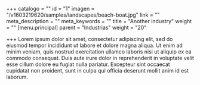 +++
catalogo = ""
id = "1"
imagen = "/v1603219620/samples/landscapes/beach-boat.jpg"
link = ""
meta_description = ""
meta_keywords = ""
title = "Another industry"
weight = ""
[menu.principal]
parent = "Industrias"
weight = "20"

+++
Lorem ipsum dolor sit amet, consectetur adipiscing elit, sed do eiusmod tempor incididunt ut labore et dolore magna aliqua. Ut enim ad minim veniam, quis nostrud exercitation ullamco laboris nisi ut aliquip ex ea commodo consequat. Duis aute irure dolor in reprehenderit in voluptate velit esse cillum dolore eu fugiat nulla pariatur. Excepteur sint occaecat cupidatat non proident, sunt in culpa qui officia deserunt mollit anim id est laborum.